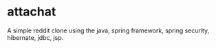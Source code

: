 # attachat
A simple reddit clone using the java, spring framework, spring security, hibernate, jdbc, jsp.
